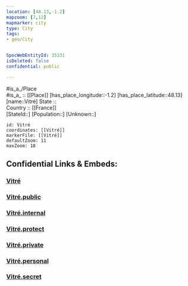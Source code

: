 ```yaml
---
location: [48.13,-1.2] 
mapzoom: [7,12] 
mapmarker: city 
type: City
tags:
- geo/City


SpocWebEntityId: 35331
isDeleted: false
confidential: public

---
```

#is_a_/Place  
#is_a_ :: [[Place]] 
[has_place_longitude::-1.2] 
[has_place_latitude::48.13] 
[name::Vitré] 
State ::  
Country :: [[France]]  
[StateId::] 
[Population::] 
[Unknown::] 


```leaflet
id: Vitré
coordinates: [[Vitré]] 
markerFile: [[Vitré]] 
defaultZoom: 11 
maxZoom: 18
```


## Confidential Links & Embeds: 

### [Vitré](/_Standards/Earth/Continent/Europe/Europe~West/France/regions~France/Bretagne/departments~Bretagne/Ille-et-Vilaine/communes~Ille-et-Vilaine/Fougères-Vitré/cities~Fougères-Vitré/Vitré.md) 

### [Vitré.public](/_public/Earth/Continent/Europe/Europe~West/France/regions~France/Bretagne/departments~Bretagne/Ille-et-Vilaine/communes~Ille-et-Vilaine/Fougères-Vitré/cities~Fougères-Vitré/Vitré.public.md) 

### [Vitré.internal](/_internal/Earth/Continent/Europe/Europe~West/France/regions~France/Bretagne/departments~Bretagne/Ille-et-Vilaine/communes~Ille-et-Vilaine/Fougères-Vitré/cities~Fougères-Vitré/Vitré.internal.md) 

### [Vitré.protect](/_protect/Earth/Continent/Europe/Europe~West/France/regions~France/Bretagne/departments~Bretagne/Ille-et-Vilaine/communes~Ille-et-Vilaine/Fougères-Vitré/cities~Fougères-Vitré/Vitré.protect.md) 

### [Vitré.private](/_private/Earth/Continent/Europe/Europe~West/France/regions~France/Bretagne/departments~Bretagne/Ille-et-Vilaine/communes~Ille-et-Vilaine/Fougères-Vitré/cities~Fougères-Vitré/Vitré.private.md) 

### [Vitré.personal](/_personal/Earth/Continent/Europe/Europe~West/France/regions~France/Bretagne/departments~Bretagne/Ille-et-Vilaine/communes~Ille-et-Vilaine/Fougères-Vitré/cities~Fougères-Vitré/Vitré.personal.md) 

### [Vitré.secret](/_secret/Earth/Continent/Europe/Europe~West/France/regions~France/Bretagne/departments~Bretagne/Ille-et-Vilaine/communes~Ille-et-Vilaine/Fougères-Vitré/cities~Fougères-Vitré/Vitré.secret.md)

